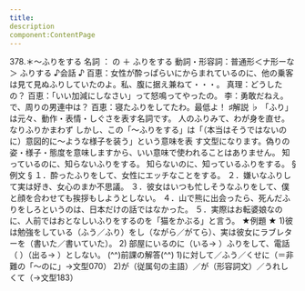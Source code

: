 ```yaml
---
title:
description
component:ContentPage
---
```



378.＊～ふりをする
名詞 ： の ＋ ふりをする
動詞・形容詞：普通形＜ナ形ーな＞ ふりする
♪会話 ♪
百恵：女性が酔っぱらいにからまれているのに、他の乗客は見て見ぬふりしていたのよ。私、腹に据え兼ねて・・・。 真理：どうしたの？
百恵：「いい加減にしなさい」って怒鳴ってやったの。
李：勇敢だねえ。で、周りの男連中は？
百恵：寝たふりをしてたわ。最低よ！
♯解説 ♭
「ふり」は元々、動作・表情・しぐさを表す名詞です。 人のふりみて、わが身を直せ。
なりふりかまわず しかし、この「～ふりをする」は「（本当はそうではないのに）意図的に～ような様子を装う」という意味を表
す文型になります。偽りの姿・様子・態度を意味しますから、いい意味で使われることはありません。
知っているのに、知らないふりをする。
知らないのに、知っているふりをする。
§例文 §
１．酔ったふりをして、女性にエッチなことをする。
２．嫌いなふりして実は好き、女心のまか不思議。
３．彼女はいつも忙しそうなふりをして、僕と顔を合わせても挨拶もしようとしない。
４．山で熊に出会ったら、死んだふりをしろというのは、日本だけの話ではなかった。
５．実際はお転婆娘なのに、人前ではおとなしいふりをするのを「猫をかぶる」と言う。
★例題 ★
1)彼は勉強をしている（ふう／ふり）をし（ながら／がてら）、実は彼女にラブレターを（書いた／書いていた）。
2) 部屋にいるのに（いる→ ）ふりをして、電話（ ）（出る→ ）としない。
(^^)前課の解答(^^)
1)に対して／ふう／くせに（＝非難の「～のに」→文型070）
2)が（従属句の主語）／が（形容詞文）／うれしくて（→文型183）
